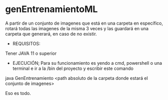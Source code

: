 # genEntrenamientoML

A partir de un conjunto de imagenes que está en una carpeta en específico, rotará todas las imagenes de la misma 3 veces y las guardará en una carpeta que generará, en caso de no existir.

+ REQUISITOS:

Tener JAVA 11 o superior

+ EJECUCIÓN;
Para su funcionamiento es yendo a cmd, powershell o una terminal e ir a la /bin del proyecto y escribir este comando

java GenEntrenamiento <path absoluto de la carpeta donde estará el conjunto de imagenes>


Eso es todo.
